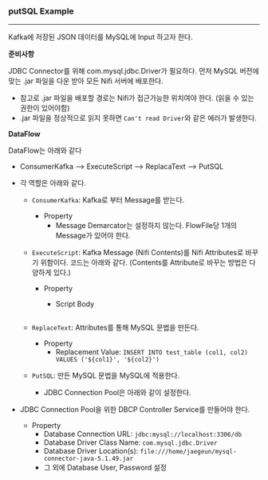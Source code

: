 ### putSQL Example

<hr>



Kafka에 저장된 JSON 데이터를 MySQL에 Input 하고자 한다.

**준비사항**

JDBC Connector를 위해 com.mysql.jdbc.Driver가 필요하다. 먼저 MySQL 버전에 맞는 .jar 파일을 다운 받아 모든 Nifi 서버에 배포한다.

- 참고로 .jar 파일을 배포할 경로는 Nifi가 접근가능한 위치여야 한다. (읽을 수 있는 권한이 있어야함)
- .jar 파일을 정상적으로 읽지 못하면 `Can't read Driver`와 같은 에러가 발생한다.



**DataFlow**

DataFlow는 아래와 같다

- ConsumerKafka --> ExecuteScript --> ReplacaText --> PutSQL

- 각 역할은 아래와 같다.

  - `ConsumerKafka`: Kafka로 부터 Message를 받는다.

    - Property
      - Message Demarcator는 설정하지 않는다. FlowFile당 1개의 Message가 있어야 한다.

  - `ExecuteScript`: Kafka Message (Nifi Contents)를 Nifi Attributes로 바꾸기 위함이다. 코드는 아래와 같다. (Contents를 Attribute로 바꾸는 방법은 다양하게 있다.)

    - Property

      - Script Body

        ```Groovy
        
        ```

  - `ReplaceText`: Attributes를 통해 MySQL 문법을 만든다.

    - Property
      - Replacement Value: `INSERT INTO test_table (col1, col2) VALUES ('${col1}', '${col2}')`

  - `PutSQL`: 만든 MySQL 문법을 MySQL에 적용한다.

    - JDBC Connection Pool은 아래와 같이 설정한다.

- JDBC Connection Pool을 위한 DBCP Controller Service를 만들어야 한다.
  - Property
    - Database Connection URL: `jdbc:mysql://localhost:3306/db`
    - Database Driver Class Name: `com.mysql.jdbc.Driver`
    - Database Driver Location(s): `file:///home/jaegeun/mysql-connector-java-5.1.49.jar`
    - 그 외에 Database User, Password 설정

